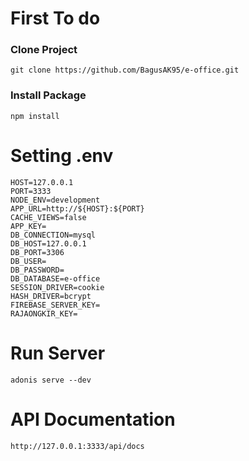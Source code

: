 # First To do
### Clone Project
```
git clone https://github.com/BagusAK95/e-office.git
```

### Install Package
```
npm install
```

# Setting .env
```
HOST=127.0.0.1
PORT=3333
NODE_ENV=development
APP_URL=http://${HOST}:${PORT}
CACHE_VIEWS=false
APP_KEY=
DB_CONNECTION=mysql
DB_HOST=127.0.0.1
DB_PORT=3306
DB_USER=
DB_PASSWORD=
DB_DATABASE=e-office
SESSION_DRIVER=cookie
HASH_DRIVER=bcrypt
FIREBASE_SERVER_KEY=
RAJAONGKIR_KEY=
```

# Run Server
```
adonis serve --dev
```

# API Documentation
```
http://127.0.0.1:3333/api/docs
```